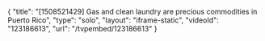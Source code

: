 {
    "title": "[1508521429] Gas and clean laundry are precious commodities in Puerto Rico",
    "type": "solo",
    "layout": "iframe-static",
    "videoId": "123186613",
    "url": "\/tvpembed\/123186613"
}